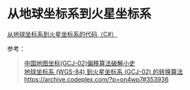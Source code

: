 # 从地球坐标系到火星坐标系

[从地球坐标系到火星坐标系的代码（C#）](https://github.com/Ruikuan/blog/blob/master/Coding/EvilTransform.cs)

参考：
> [中国地图坐标(GCJ-02)偏移算法破解小史](https://blog.genglinxiao.com/%E4%B8%AD%E5%9B%BD%E5%9C%B0%E5%9B%BE%E5%9D%90%E6%A0%87%E5%81%8F%E7%A7%BB%E7%AE%97%E6%B3%95%E7%A0%B4%E8%A7%A3%E5%B0%8F%E5%8F%B2/)  
> [地球坐标系 (WGS-84) 到火星坐标系 (GCJ-02) 的转换算法](http://blog.csdn.net/coolypf/article/details/8686588)  
> https://archive.codeplex.com/?p=on4wp7#353936